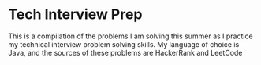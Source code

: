 # Tech Interview Prep
This is a compilation of the problems I am solving this summer as I practice my technical interview problem solving skills.
My language of choice is Java, and the sources of these problems are HackerRank and LeetCode
